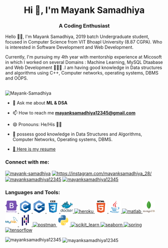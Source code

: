 <h1 align="center">Hi 👋, I'm Mayank Samadhiya</h1>
<h3 align="center">A Coding Enthusiast</h3>

Hello 👋🏻, I'm Mayank Samadhiya, 2019 batch Undergraduate student, focused in Computer Science from VIT Bhoapl University (8.87 CGPA). Who is interested in Software Development and Web Development.

Currently, I'm pursuing my 4th year with mentorship experience at Micosoft in which I worked on several Domains : Machine Learning, MySQL Dtaabase and Web Development 👨🏻‍💻 .I am having good knowledge in Data structures and algorithms using C++, Computer networks, operating systems, DBMS and OOPS. <br> <br>



<p align="left"> <img src="https://komarev.com/ghpvc/?username=mayanksamadhiya12345&label=Profile%20views&color=0e75b6&style=flat" alt="Mayank-Samadhiya" /> </p>

- 💬 Ask me about **ML & DSA**

- 📫 How to reach me **mayanksamadhiya12345@gmail.com**

- 😄 Pronouns: He/His 👦🏻

- 💬 possess good knowledge in Data Structures and Algorithms, Computer Networks, Operating systems, DBMS.

- [📄 Here is my resume](https://drive.google.com/file/d/1K-9bwOWTBPL0er2XY0SFVeWM2KMpxC26/view?usp=sharing)


<h3 align="left">Connect with me:</h3>
<p align="left">
<a href="https://www.linkedin.com/in/mayank-samadhiya-6827301a7/" target="blank"><img align="center" src="https://raw.githubusercontent.com/rahuldkjain/github-profile-readme-generator/master/src/images/icons/Social/linked-in-alt.svg" alt="mayank-samadhiya" height="30" width="40" /></a>
<a href="https://instagram.com/mayanksamadhiya_28/" target="blank"><img align="center" src="https://raw.githubusercontent.com/rahuldkjain/github-profile-readme-generator/master/src/images/icons/Social/instagram.svg" alt="https://instagram.com/mayanksamadhiya_28/" height="30" width="40" /></a>
<a href="https://leetcode.com/mayanksamadhiya12345/" target="blank"><img align="center" src="https://raw.githubusercontent.com/rahuldkjain/github-profile-readme-generator/master/src/images/icons/Social/leet-code.svg" alt="mayanksamadhiya12345" height="30" width="40" /></a>
<a href="https://auth.geeksforgeeks.org/user/mayanksamadhiya12345/profile" target="blank"><img align="center" src="https://raw.githubusercontent.com/rahuldkjain/github-profile-readme-generator/master/src/images/icons/Social/geeks-for-geeks.svg" alt="mayanksamadhiya12345" height="30" width="40" /></a>
</p>

<h3 align="left">Languages and Tools:</h3>
<p align="left"> <a href="https://getbootstrap.com" target="_blank" rel="noreferrer"> <img src="https://raw.githubusercontent.com/devicons/devicon/master/icons/bootstrap/bootstrap-plain-wordmark.svg" alt="bootstrap" width="40" height="40"/> </a> <a href="https://www.cprogramming.com/" target="_blank" rel="noreferrer"> <img src="https://raw.githubusercontent.com/devicons/devicon/master/icons/c/c-original.svg" alt="c" width="40" height="40"/> </a> <a href="https://www.w3schools.com/cpp/" target="_blank" rel="noreferrer"> <img src="https://raw.githubusercontent.com/devicons/devicon/master/icons/cplusplus/cplusplus-original.svg" alt="cplusplus" width="40" height="40"/> </a> <a href="https://www.w3schools.com/css/" target="_blank" rel="noreferrer"> <img src="https://raw.githubusercontent.com/devicons/devicon/master/icons/css3/css3-original-wordmark.svg" alt="css3" width="40" height="40"/> <a href="https://www.docker.com/" target="_blank" rel="noreferrer"> <img src="https://raw.githubusercontent.com/devicons/devicon/master/icons/docker/docker-original-wordmark.svg" alt="docker" width="40" height="40"/> </a> <a href="https://heroku.com" target="_blank" rel="noreferrer"> <img src="https://www.vectorlogo.zone/logos/heroku/heroku-icon.svg" alt="heroku" width="40" height="40"/> </a> <a href="https://www.w3.org/html/" target="_blank" rel="noreferrer"> <img src="https://raw.githubusercontent.com/devicons/devicon/master/icons/html5/html5-original-wordmark.svg" alt="html5" width="40" height="40"/> </a> <a href="https://www.java.com" target="_blank" rel="noreferrer"> <img src="https://raw.githubusercontent.com/devicons/devicon/master/icons/java/java-original.svg" alt="java" width="40" height="40"/> </a> <a href="https://www.mathworks.com/" target="_blank" rel="noreferrer"> <img src="https://upload.wikimedia.org/wikipedia/commons/2/21/Matlab_Logo.png" alt="matlab" width="40" height="40"/> </a> <a href="https://www.mongodb.com/" target="_blank" rel="noreferrer"> <img src="https://raw.githubusercontent.com/devicons/devicon/master/icons/mongodb/mongodb-original-wordmark.svg" alt="mongodb" width="40" height="40"/> </a> <a href="https://www.mysql.com/" target="_blank" rel="noreferrer"> <img src="https://raw.githubusercontent.com/devicons/devicon/master/icons/mysql/mysql-original-wordmark.svg" alt="mysql" width="40" height="40"/> </a> <a href="https://pandas.pydata.org/" target="_blank" rel="noreferrer"> <img src="https://raw.githubusercontent.com/devicons/devicon/2ae2a900d2f041da66e950e4d48052658d850630/icons/pandas/pandas-original.svg" alt="pandas" width="40" height="40"/> </a> <a href="https://postman.com" target="_blank" rel="noreferrer"> <img src="https://www.vectorlogo.zone/logos/getpostman/getpostman-icon.svg" alt="postman" width="40" height="40"/> </a> <a href="https://www.python.org" target="_blank" rel="noreferrer"> <img src="https://raw.githubusercontent.com/devicons/devicon/master/icons/python/python-original.svg" alt="python" width="40" height="40"/> </a> <a href="https://scikit-learn.org/" target="_blank" rel="noreferrer"> <img src="https://upload.wikimedia.org/wikipedia/commons/0/05/Scikit_learn_logo_small.svg" alt="scikit_learn" width="40" height="40"/> </a> <a href="https://seaborn.pydata.org/" target="_blank" rel="noreferrer"> <img src="https://seaborn.pydata.org/_images/logo-mark-lightbg.svg" alt="seaborn" width="40" height="40"/> </a> </a> <a href="https://spring.io/" target="_blank" rel="noreferrer"> <img src="https://www.vectorlogo.zone/logos/springio/springio-icon.svg" alt="spring" width="40" height="40"/> </a> <a href="https://www.tensorflow.org" target="_blank" rel="noreferrer"> <img src="https://www.vectorlogo.zone/logos/tensorflow/tensorflow-icon.svg" alt="tensorflow" width="40" height="40"/> </a> </p>
<p>
<img align="left" src="https://github-readme-stats.vercel.app/api/top-langs?username=mayanksamadhiya12345&show_icons=true&locale=en&layout=compact" alt="mayanksamadhiya12345" /></p>


<p>&nbsp;<img align="center" src="https://github-readme-stats.vercel.app/api?username=mayanksamadhiya12345&show_icons=true&locale=en" alt="mayanksamadhiya12345" /></p>


